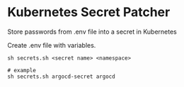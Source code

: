 # Kubernetes Secret Patcher

Store passwords from .env file into a secret in Kubernetes

Create .env file with variables.

```batch
sh secrets.sh <secret name> <namespace>

# example
sh secrets.sh argocd-secret argocd
```
